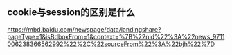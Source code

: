 ## cookie与session的区别是什么

https://mbd.baidu.com/newspage/data/landingshare?pageType=1&isBdboxFrom=1&context=%7B%22nid%22%3A%22news_9711006238366562992%22%2C%22sourceFrom%22%3A%22bjh%22%7D